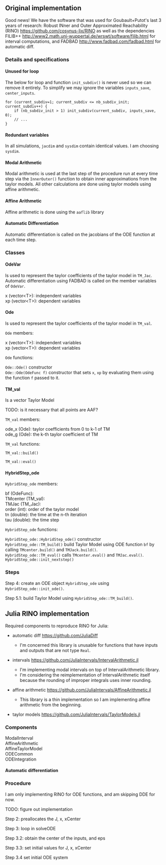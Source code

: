 
## Original implementation

Good news! We have the software that was used for Goubault+Putot's last 3 years of research: Robust INner and Outer Approximated Reachability (RINO) <https://github.com/cosynus-lix/RINO> as well as the dependencies FILIB++ <http://www2.math.uni-wuppertal.de/wrswt/software/filib.html> for interval computations, and FADBAD <http://www.fadbad.com/fadbad.html> for automatic diff.

### Details and specifications

#### Unused for loop

The below for loop and function `init_subdiv()` is never used so we can remove it entirely. To simplify we may ignore the variables `inputs_save`, `center_inputs`.

```
for (current_subdiv=1; current_subdiv <= nb_subdiv_init; current_subdiv++) {
    if (nb_subdiv_init > 1) init_subdiv(current_subdiv, inputs_save, 0);
    // ...
}
```

#### Redundant variables

In all simulations, `jacdim` and `sysdim` contain identical values. I am choosing `sysdim`.

#### Modal Arithmetic

Modal arithmetic is used at the last step of the procedure run at every time step via the `InnerOuter()` function to obtain inner approximations from the taylor models. All other calculations are done using taylor models using affine arithmetic.

#### Affine Arithmetic

Affine arithmetic is done using the `aaflib` library

#### Automatic Differentiation

Automatic differentiation is called on the jacobians of the ODE function at each time step.

### Classes

#### OdeVar

Is used to represent the taylor coefficients of the taylor model in `TM_Jac`. Automatic differentiation using FADBAD is called on the member variables of `OdeVar`.

x (vector<T<AAF>>): independent variables  
xp (vector<T<AAF>>): dependent variables  

#### Ode

Is used to represent the taylor coefficients of the taylor model in `TM_val`.

`Ode` members:

x (vector<T<AAF>>): independent variables  
xp (vector<T<AAF>>): dependent variables  

`Ode` functions:

`Ode::Ode()` constructor  
`Ode::Ode(OdeFunc f)` constructor that sets `x`, `xp` by evaluating them using the function `f` passed to it.  

#### TM_val

Is a vector Taylor Model

TODO: is it necessary that all points are AAF?

`TM_val` members:

ode_x (Ode): taylor coefficients from 0 to k-1 of TM  
ode_g (Ode): the k-th taylor coefficient of TM  

`TM_val` functions:

`TM_val::build()`  


`TM_val::eval()`  

#### HybridStep_ode

`HybridStep_ode` members:

bf (OdeFunc):  
TMcenter (TM_val):  
TMJac (TM_Jac):  
order (int): order of the taylor model  
tn (double): the time at the n-th iteration  
tau (double): the time step  

`HybridStep_ode` functions:

`HybridStep_ode::HybridStep_ode()` constructor  
`HybridStep_ode::TM_build()` build Taylor Model using ODE function `bf` by calling `TMcenter.build()` and `TMJack.build()`.  
`HybridStep_ode::TM_eval()` calls `TMcenter.eval()` and `TMJac.eval()`.  
`HybridStep_ode::init_nextstep()`  

### Steps

Step 4: create an ODE object `HybridStep_ode` using `HybridStep_ode::init_ode()`. 

Step 5.1: build Taylor Model using `HybridStep_ode::TM_build()`. 

## Julia RINO implementation

Required components to reproduce RINO for Julia:

- automatic diff <https://github.com/JuliaDiff>
    + I'm concerned this library is unusable for functions that have inputs and outputs that are not type `Real`. 

- intervals <https://github.com/JuliaIntervals/IntervalArithmetic.jl>
    + I'm implementing modal intervals on top of IntervalArithmetic library.
    + I'm considering the reimplementation of IntervalArithmetic itself because the rounding of improper integrals uses inner rounding.

- affine arithmetic <https://github.com/JuliaIntervals/AffineArithmetic.jl>
    + This library is a thin implementation so I am implementing affine arithmetic from the beginning.

- taylor models <https://github.com/JuliaIntervals/TaylorModels.jl>


### Components

ModalInterval  
AffineArithmetic  
AffineTaylorModel  
ODECommon  
ODEIntegration  

#### Automatic differentiation

### Procedure

I am only implementing RINO for ODE functions, and am skipping DDE for now.

TODO: figure out implementation

Step 2: preallocates the J, x, xCenter

Step 3: loop in solveODE

Step 3.2: obtain the center of the inputs, and eps

Step 3.3: set initial values for J, x, xCenter

Step 3.4 set initial ODE system
